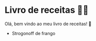 # Livro de receitas :man_cook:

Olá, bem vindo ao meu livro de receitas! :wave:

- Strogonoff de frango

